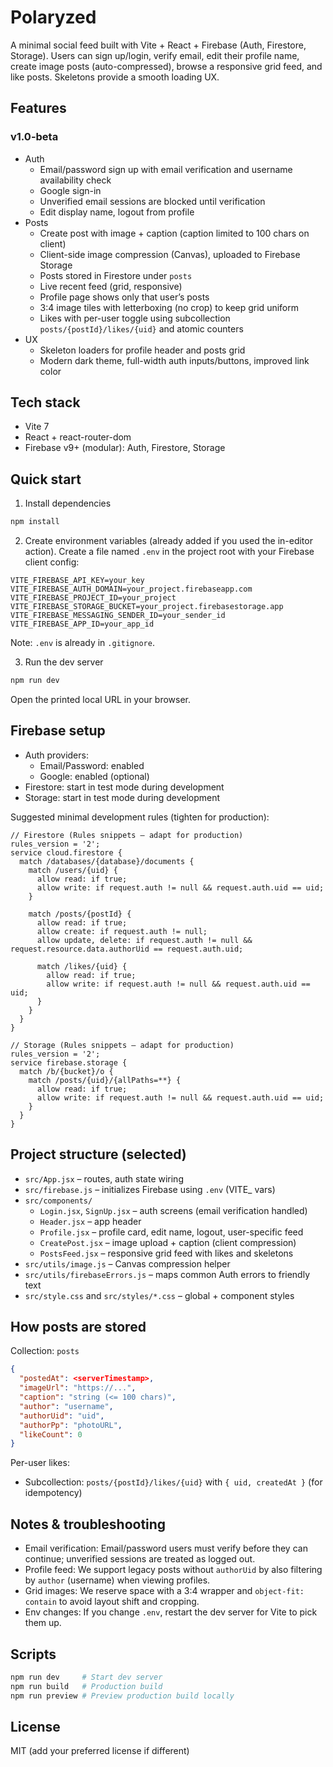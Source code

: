# Polaryzed

A minimal social feed built with Vite + React + Firebase (Auth, Firestore, Storage). Users can sign up/login, verify email, edit their profile name, create image posts (auto-compressed), browse a responsive grid feed, and like posts. Skeletons provide a smooth loading UX.

## Features
### v1.0-beta
- Auth
  - Email/password sign up with email verification and username availability check
  - Google sign-in
  - Unverified email sessions are blocked until verification
  - Edit display name, logout from profile
- Posts
  - Create post with image + caption (caption limited to 100 chars on client)
  - Client-side image compression (Canvas), uploaded to Firebase Storage
  - Posts stored in Firestore under `posts`
  - Live recent feed (grid, responsive)
  - Profile page shows only that user’s posts
  - 3:4 image tiles with letterboxing (no crop) to keep grid uniform
  - Likes with per-user toggle using subcollection `posts/{postId}/likes/{uid}` and atomic counters
- UX
  - Skeleton loaders for profile header and posts grid
  - Modern dark theme, full-width auth inputs/buttons, improved link color

## Tech stack
- Vite 7
- React + react-router-dom
- Firebase v9+ (modular): Auth, Firestore, Storage

## Quick start
1) Install dependencies
```powershell
npm install
```

2) Create environment variables (already added if you used the in-editor action).
Create a file named `.env` in the project root with your Firebase client config:
```env
VITE_FIREBASE_API_KEY=your_key
VITE_FIREBASE_AUTH_DOMAIN=your_project.firebaseapp.com
VITE_FIREBASE_PROJECT_ID=your_project
VITE_FIREBASE_STORAGE_BUCKET=your_project.firebasestorage.app
VITE_FIREBASE_MESSAGING_SENDER_ID=your_sender_id
VITE_FIREBASE_APP_ID=your_app_id
```
Note: `.env` is already in `.gitignore`.

3) Run the dev server
```powershell
npm run dev
```
Open the printed local URL in your browser.

## Firebase setup
- Auth providers:
  - Email/Password: enabled
  - Google: enabled (optional)
- Firestore: start in test mode during development
- Storage: start in test mode during development

Suggested minimal development rules (tighten for production):
```jsonc
// Firestore (Rules snippets – adapt for production)
rules_version = '2';
service cloud.firestore {
  match /databases/{database}/documents {
    match /users/{uid} {
      allow read: if true;
      allow write: if request.auth != null && request.auth.uid == uid;
    }

    match /posts/{postId} {
      allow read: if true;
      allow create: if request.auth != null;
      allow update, delete: if request.auth != null && request.resource.data.authorUid == request.auth.uid;

      match /likes/{uid} {
        allow read: if true;
        allow write: if request.auth != null && request.auth.uid == uid;
      }
    }
  }
}
```
```jsonc
// Storage (Rules snippets – adapt for production)
rules_version = '2';
service firebase.storage {
  match /b/{bucket}/o {
    match /posts/{uid}/{allPaths=**} {
      allow read: if true;
      allow write: if request.auth != null && request.auth.uid == uid;
    }
  }
}
```

## Project structure (selected)
- `src/App.jsx` – routes, auth state wiring
- `src/firebase.js` – initializes Firebase using `.env` (VITE_ vars)
- `src/components/`
  - `Login.jsx`, `SignUp.jsx` – auth screens (email verification handled)
  - `Header.jsx` – app header
  - `Profile.jsx` – profile card, edit name, logout, user-specific feed
  - `CreatePost.jsx` – image upload + caption (client compression)
  - `PostsFeed.jsx` – responsive grid feed with likes and skeletons
- `src/utils/image.js` – Canvas compression helper
- `src/utils/firebaseErrors.js` – maps common Auth errors to friendly text
- `src/style.css` and `src/styles/*.css` – global + component styles

## How posts are stored
Collection: `posts`
```json
{
  "postedAt": <serverTimestamp>,
  "imageUrl": "https://...",
  "caption": "string (<= 100 chars)",
  "author": "username",
  "authorUid": "uid",
  "authorPp": "photoURL",
  "likeCount": 0
}
```
Per-user likes:
- Subcollection: `posts/{postId}/likes/{uid}` with `{ uid, createdAt }` (for idempotency)

## Notes & troubleshooting
- Email verification: Email/password users must verify before they can continue; unverified sessions are treated as logged out.
- Profile feed: We support legacy posts without `authorUid` by also filtering by `author` (username) when viewing profiles.
- Grid images: We reserve space with a 3:4 wrapper and `object-fit: contain` to avoid layout shift and cropping.
- Env changes: If you change `.env`, restart the dev server for Vite to pick them up.

## Scripts
```powershell
npm run dev     # Start dev server
npm run build   # Production build
npm run preview # Preview production build locally
```

## License
MIT (add your preferred license if different)
